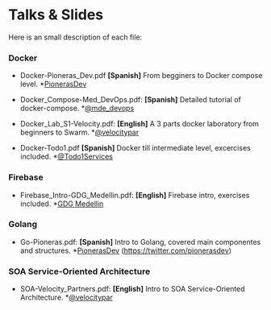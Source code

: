 # Talks &amp; Slides 
Here is an small description of each file:

### Docker

- Docker-Pioneras_Dev.pdf **[Spanish]** From begginers to Docker compose level. *[PionerasDev](http://pionerasdev.co/) 

- Docker_Compose-Med_DevOps.pdf: **[Spanish]** Detailed tutorial of docker-compose. *[@mde_devops](https://twitter.com/mde_devops)

- Docker_Lab_S1-Velocity.pdf: **[English]** A 3 parts docker laboratory from beginners to Swarm. *[@velocitypar](https://twitter.com/velocitypar)

- Docker-Todo1.pdf **[Spanish]** Docker till intermediate level, excercises included. *[@Todo1Services](https://twitter.com/Todo1Services)

### Firebase

- Firebase_Intro-GDG_Medellin.pdf: **[English]** Firebase intro, exercises included. *[GDG Medellin](https://www.meetup.com/GDG-Medellin/)

### Golang

- Go-Pioneras.pdf: **[Spanish]** Intro to Golang, covered main componentes and structures. *[PionerasDev](http://pionerasdev.co/) (https://twitter.com/pionerasdev)

###  SOA Service-Oriented Architecture

- SOA-Velocity_Partners.pdf: **[English]** Intro to SOA Service-Oriented Architecture. *[@velocitypar](https://twitter.com/velocitypar)

